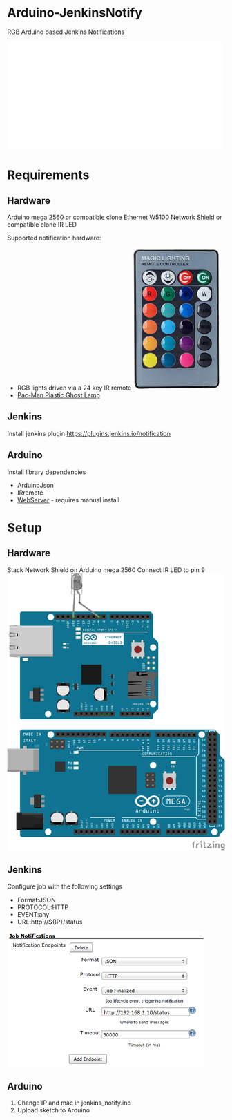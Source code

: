 # Arduino-JenkinsNotify
RGB Arduino based Jenkins Notifications

![Example gidf](images/example.gif)

# Requirements
## Hardware
[Arduino mega 2560](https://www.amazon.co.uk/dp/B0046AMGW0) or compatible clone
[Ethernet W5100 Network Shield](https://www.amazon.co.uk/dp/B00CQN2FDY/) or compatible clone
IR LED

Supported notification hardware:
* RGB lights driven via a 24 key IR remote
  ![24 button remote](images/remote.png)
* [Pac-Man Plastic Ghost Lamp](https://www.amazon.co.uk/dp/B00IFC2YCC/)

## Jenkins
Install jenkins plugin https://plugins.jenkins.io/notification

## Arduino
Install library dependencies
* ArduinoJson
* IRremote
* [WebServer](https://github.com/sirleech/Webduino) - requires manual install

# Setup
## Hardware
Stack Network Shield on Arduino mega 2560
Connect IR LED to pin 9
![Arduino fritzing](images/arduino_fritzing.png)

## Jenkins
Configure job with the following settings
* Format:JSON
* PROTOCOL:HTTP
* EVENT:any
* URL:http://${IP}/status

![Jenkins Config](images/jenkins_config.png)

## Arduino
1. Change IP and mac in jenkins_notify.ino
2. Upload sketch to Arduino